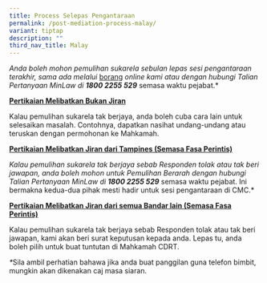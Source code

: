 ```yaml
---
title: Process Selepas Pengantaraan
permalink: /post-mediation-process-malay/
variant: tiptap
description: ""
third_nav_title: Malay
---
```

<p><em>Anda boleh mohon pemulihan sukarela sebulan lepas sesi pengantaraan terakhir, sama ada melalui </em>
<a href="https://eservices.mlaw.gov.sg/cmc/mediatorsportal/direct-intake/" rel="noopener nofollow" target="_blank">borang</a><em> online kami atau dengan hubungi Talian Pertanyaan MinLaw di </em><strong><em>1800 2255 529</em></strong> semasa
waktu pejabat.*</p>
<p></p>
<p><strong><u>Pertikaian Melibatkan Bukan Jiran</u></strong>
</p>
<p>Kalau pemulihan sukarela tak berjaya, anda boleh cuba cara lain untuk
selesaikan masalah. Contohnya, dapatkan nasihat undang-undang atau teruskan
dengan permohonan ke Mahkamah.</p>
<p><strong><u>Pertikaian Melibatkan Jiran dari Tampines (Semasa Fasa Perintis)</u></strong>
</p>
<p><em>Kalau pemulihan sukarela tak berjaya sebab Responden tolak atau tak beri jawapan, anda boleh mohon untuk Pemulihan Berarah dengan hubungi Talian Pertanyaan MinLaw di </em><strong><em>1800 2255 529</em></strong> semasa
waktu pejabat. Ini bermakna kedua-dua pihak mesti hadir untuk sesi pengantaraan
di CMC.*</p>
<p><strong><u>Pertikaian Melibatkan Jiran dari semua Bandar lain (Semasa Fasa Perintis)</u></strong>
</p>
<p>Kalau pemulihan sukarela tak berjaya sebab Responden tolak atau tak beri
jawapan, kami akan beri surat keputusan kepada anda. Lepas tu, anda boleh
pilih untuk buat tuntutan di Mahkamah CDRT.</p>
<p><em>*</em>Sila ambil perhatian bahawa jika anda buat panggilan guna telefon
bimbit, mungkin akan dikenakan caj masa siaran.</p>
